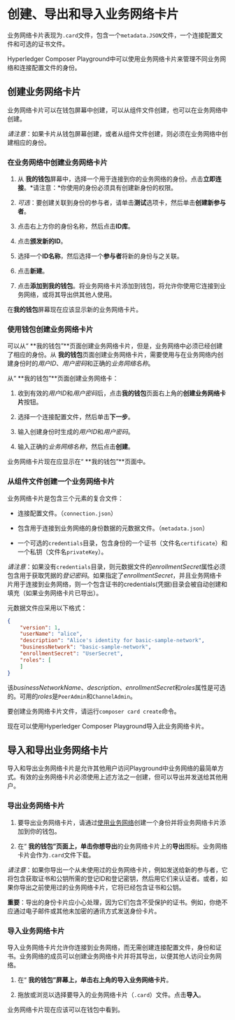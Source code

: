 # 创建、导出和导入业务网络卡片

业务网络卡片表现为`.card`文件，包含一个`metadata.JSON`文件，一个连接配置文件和可选的证书文件。

Hyperledger Composer Playground中可以使用业务网络卡片来管理不同业务网络和连接配置文件的身份。

## 创建业务网络卡片

业务网络卡片可以在钱包屏幕中创建，可以从组件文件创建，也可以在业务网络中创建。

*请注意*：如果卡片从钱包屏幕创建，或者从组件文件创建，则必须在业务网络中创建相应的身份。

### 在业务网络中创建业务网络卡片

1. 从 **我的钱包**屏幕中，选择一个用于连接到你的业务网络的身份。点击**立即连接**。*请注意：*你使用的身份必须具有创建新身份的权限。

2. *可选*：要创建关联到身份的参与者，请单击**测试**选项卡，然后单击**创建新参与者**。

3. 点击右上方你的身份名称，然后点击**ID库**。

4. 点击**颁发新的ID**。

5. 选择一个**ID名称**，然后选择一个**参与者**将新的身份与之关联。

6. 点击**新建**。

7. 点击**添加到我的钱包**。将业务网络卡片添加到钱包，将允许你使用它连接到业务网络，或将其导出供其他人使用。

在**我的钱包**屏幕现在应该显示新的业务网络卡片。

### 使用钱包创建业务网络卡片

可以从“ **我的钱包”**页面创建业务网络卡片，但是，业务网络中必须已经创建了相应的身份。从 **我的钱包**页面创建业务网络卡片，需要使用与在业务网络内创建身份时的*用户ID*、*用户密码*和正确的*业务网络名称*。

从“ **我的钱包”**页面创建业务网络卡：

1. 收到有效的*用户ID*和*用户密码*后，点击**我的钱包**页面右上角的**创建业务网络卡片**按钮。

2. 选择一个连接配置文件，然后单击**下一步**。

3. 输入创建身份时生成的*用户ID*和*用户密码*。

4. 输入正确的*业务网络名称*，然后点击**创建**。

业务网络卡片现在应显示在“ **我的钱包”**页面中。

### 从组件文件创建一个业务网络卡片

业务网络卡片是包含三个元素的复合文件：

- 连接配置文件。（`connection.json`）

- 包含用于连接到业务网络的身份数据的元数据文件。（`metadata.json`）

- 一个可选的`credentials`目录，包含身份的一个证书（文件名`certificate`）和一个私钥（文件名`privateKey`）。

*请注意*：如果没有`credentials`目录，则元数据文件的*enrollmentSecret*属性必须包含用于获取凭据的*登记密码*。如果指定了*enrollmentSecret*，并且业务网络卡片用于连接到业务网络，则一个包含证书的credentials(凭据)目录会被自动创建和填充（如果业务网络卡片已导出）。

元数据文件应采用以下格式：
```json
{
    "version": 1,
    "userName": "alice",
    "description": "Alice's identity for basic-sample-network",
    "businessNetwork": "basic-sample-network",
    "enrollmentSecret": "UserSecret",
    "roles": [
    ]
}
```

该*businessNetworkName*、*description*、*enrollmentSecret*和*roles*属性是可选的。可用的*roles*是`PeerAdmin`和`ChannelAdmin`。

要创建业务网络卡片文件，请运行`composer card create`命令。

现在可以使用Hyperledger Composer Playground导入此业务网络卡片。

## 导入和导出业务网络卡片

导入和导出业务网络卡片是允许其他用户访问Playground中业务网络的最简单方式。有效的业务网络卡片必须使用上述方法之一创建，但可以导出并发送给其他用户。

### 导出业务网络卡片

1. 要导出业务网络卡片，请通过[使用业务网络](managing_id-cards-playground.md#在业务网络中创建业务网络卡片)创建一个身份并将业务网络卡片添加到你的钱包。

2. 在“ **我的钱包”**页面上，单击你想**导出**的业务网络卡片上的**导出**图标。业务网络卡片会作为`.card`文件下载。

*请注意*：如果你导出一个从未使用过的业务网络卡片，例如发送给新的参与者，它将包含获取证书和公钥所需的登记ID和登记密钥，然后用它们来认证者。或者，如果你导出之前使用过的业务网络卡片，它将已经包含证书和公钥。

**重要**：导出的身份卡片应小心处理，因为它们包含不受保护的证书。例如，你绝不应通过电子邮件或其他未加密的通讯方式发送身份卡片。

### 导入业务网络卡片

导入业务网络卡片允许你连接到业务网络，而无需创建连接配置文件，身份和证书。业务网络的成员可以创建业务网络卡片并将其导出，以便其他人访问业务网络。

1. 在“ **我的钱包”**屏幕上，单击右上角的**导入业务网络卡片**。

2. 拖放或浏览以选择要导入的业务网络卡片（`.card`）文件。点击**导入**。

业务网络卡片现在应该可以在钱包中看到。
